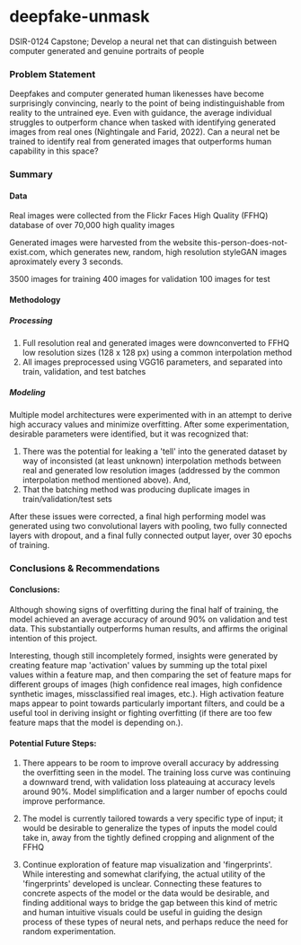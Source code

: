 # deepfake-unmask
DSIR-0124 Capstone; Develop a neural net that can distinguish between computer generated and genuine portraits of people

### Problem Statement

Deepfakes and computer generated human likenesses have become surprisingly convincing, nearly to the point of being indistinguishable from reality to the untrained eye. Even with guidance, the average individual struggles to outperform chance when tasked with identifying generated images from real ones (Nightingale and Farid, 2022). Can a neural net be trained to identify real from generated images that outperforms human capability in this space?


### Summary



#### Data

Real images were collected from the Flickr Faces High Quality (FFHQ) database of over 70,000 high quality images

Generated images were harvested from the website this-person-does-not-exist.com, which generates new, random, high resolution styleGAN images aproximately every 3 seconds.

3500 images for training
400 images for validation
100 images for test

#### Methodology

##### Processing
1. Full resolution real and generated images were downconverted to FFHQ low resolution sizes (128 x 128 px) using a common interpolation method
2. All images preprocessed using VGG16 parameters, and separated into train, validation, and test batches

##### Modeling
Multiple model architectures were experimented with in an attempt to derive high accuracy values and minimize overfitting.
After some experimentation, desirable parameters were identified, but it was recognized that:

1. There was the potential for leaking a 'tell' into the generated dataset by way of inconsisted (at least unknown) interpolation methods between real and generated low resolution images (addressed by the common interpolation method mentioned above). And,
2. That the batching method was producing duplicate images in train/validation/test sets

After these issues were corrected, a final high performing model was generated using two convolutional layers with pooling, two fully connected layers with dropout, and a final fully connected output layer, over 30 epochs of training.

### Conclusions & Recommendations

#### Conclusions:
Although showing signs of overfitting during the final half of training, the model achieved an average accuracy of around 90% on validation and test data. This substantially outperforms human results, and affirms the original intention of this project.

Interesting, though still incompletely formed, insights were generated by creating feature map 'activation' values by summing up the total pixel values within a feature map, and then comparing the set of feature maps for different groups of images (high confidence real images, high confidence synthetic images, missclassified real images, etc.). High activation feature maps appear to point towards particularly important filters, and could be a useful tool in deriving insight or fighting overfitting (if there are too few feature maps that the model is depending on.).

#### Potential Future Steps:
1. There appears to be room to improve overall accuracy by addressing the overfitting seen in the model. The training loss curve was continuing a downward trend, with validation loss plateauing at accuracy levels around 90%. Model simplification and a larger number of epochs could improve performance.

2. The model is currently tailored towards a very specific type of input; it would be desirable to generalize the types of inputs the model could take in, away from the tightly defined cropping and alignment of the FFHQ

3. Continue exploration of feature map visualization and 'fingerprints'. While interesting and somewhat clarifying, the actual utility of the 'fingerprints' developed is unclear. Connecting these features to concrete aspects of the model or the data would be desirable, and finding additional ways to bridge the gap between this kind of metric and human intuitive visuals could be useful in guiding the design process of these types of neural nets, and perhaps reduce the need for random experimentation.
